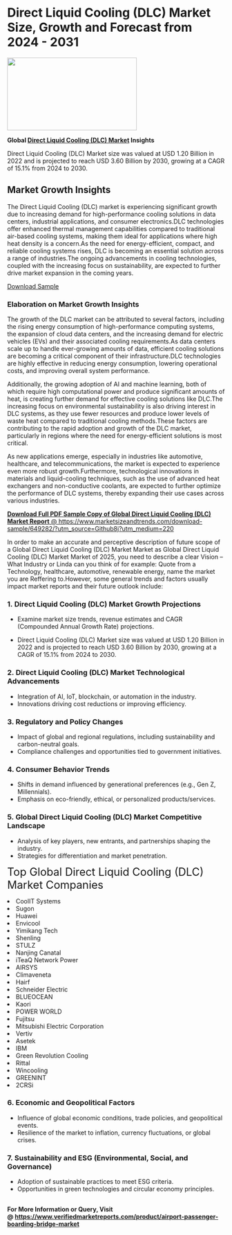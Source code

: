 <H1>Direct Liquid Cooling (DLC) Market Size, Growth and Forecast from 2024 - 2031</H1><img class="aligncenter size-medium wp-image-584254" src="https://thirdeyenews.in/wp-content/uploads/2024/09/Global-Market-Research-300x168.jpeg" alt="" width="300" height="168" /><p><strong>Global&nbsp;<a href="https://www.marketsizeandtrends.com/download-sample/649282/?utm_source=Github8j?utm_medium=220">Direct Liquid Cooling (DLC) Market</a> Insights</strong></p><p>Direct Liquid Cooling (DLC) Market size was valued at USD 1.20 Billion in 2022 and is projected to reach USD 3.60 Billion by 2030, growing at a CAGR of 15.1% from 2024 to 2030.</p><p><!DOCTYPE html> <html lang="en"> <head> <meta charset="UTF-8"> <meta name="viewport" content="width=device-width, initial-scale=1.0"> <title>Direct Liquid Cooling (DLC) Market Growth Insights</title> </head> <body> <h2>Market Growth Insights</h2> <p>The Direct Liquid Cooling (DLC) market is experiencing significant growth due to increasing demand for high-performance cooling solutions in data centers, industrial applications, and consumer electronics.DLC technologies offer enhanced thermal management capabilities compared to traditional air-based cooling systems, making them ideal for applications where high heat density is a concern.As the need for energy-efficient, compact, and reliable cooling systems rises, DLC is becoming an essential solution across a range of industries.The ongoing advancements in cooling technologies, coupled with the increasing focus on sustainability, are expected to further drive market expansion in the coming years.</p> <p><a href="download-sample-link.html">Download Sample</a></p> <h3>Elaboration on Market Growth Insights</h3> <p>The growth of the DLC market can be attributed to several factors, including the rising energy consumption of high-performance computing systems, the expansion of cloud data centers, and the increasing demand for electric vehicles (EVs) and their associated cooling requirements.As data centers scale up to handle ever-growing amounts of data, efficient cooling solutions are becoming a critical component of their infrastructure.DLC technologies are highly effective in reducing energy consumption, lowering operational costs, and improving overall system performance.</p> <p>Additionally, the growing adoption of AI and machine learning, both of which require high computational power and produce significant amounts of heat, is creating further demand for effective cooling solutions like DLC.The increasing focus on environmental sustainability is also driving interest in DLC systems, as they use fewer resources and produce lower levels of waste heat compared to traditional cooling methods.These factors are contributing to the rapid adoption and growth of the DLC market, particularly in regions where the need for energy-efficient solutions is most critical.</p> <p>As new applications emerge, especially in industries like automotive, healthcare, and telecommunications, the market is expected to experience even more robust growth.Furthermore, technological innovations in materials and liquid-cooling techniques, such as the use of advanced heat exchangers and non-conductive coolants, are expected to further optimize the performance of DLC systems, thereby expanding their use cases across various industries.</p> <p><a href="get-more-link.html"></p><p><span class=""><strong>Download Full PDF Sample Copy of Global Direct Liquid Cooling (DLC) Market Report</strong> @ <a href="https://www.marketsizeandtrends.com/download-sample/649282/?utm_source=Github8j?utm_medium=220" target="_blank">https://www.marketsizeandtrends.com/download-sample/649282/?utm_source=Github8j?utm_medium=220</a></span></p><p>In order to make an accurate and perceptive description of future scope of a Global&nbsp;Direct Liquid Cooling (DLC) Market Market as Global&nbsp;Direct Liquid Cooling (DLC) Market Market of 2025, you need to describe a clear Vision &ndash; What Industry or Linda can you think of for example: Quote from a Technology, healthcare, automotive, renewable energy, name the market you are Reffering to.However, some general trends and factors usually impact market reports and their future outlook include:</p><h3>1.&nbsp;<strong>Direct Liquid Cooling (DLC) Market Growth Projections</strong></h3><ul><li>Examine market size trends, revenue estimates and CAGR (Compounded Annual Growth Rate) projections.</li><li><p>Direct Liquid Cooling (DLC) Market size was valued at USD 1.20 Billion in 2022 and is projected to reach USD 3.60 Billion by 2030, growing at a CAGR of 15.1% from 2024 to 2030.</p></li></ul><h3>2.&nbsp;<strong>Direct Liquid Cooling (DLC) Market Technological Advancements</strong></h3><ul><li>Integration of AI, IoT, blockchain, or automation in the industry.</li><li>Innovations driving cost reductions or improving efficiency.</li></ul><h3>3.&nbsp;<strong>Regulatory and Policy Changes</strong></h3><ul><li>Impact of global and regional regulations, including sustainability and carbon-neutral goals.</li><li>Compliance challenges and opportunities tied to government initiatives.</li></ul><h3>4.&nbsp;<strong>Consumer Behavior Trends</strong></h3><ul><li>Shifts in demand influenced by generational preferences (e.g., Gen Z, Millennials).</li><li>Emphasis on eco-friendly, ethical, or personalized products/services.</li></ul><h3>5.&nbsp;<strong>Global Direct Liquid Cooling (DLC) Market Competitive Landscape</strong></h3><ul><li>Analysis of key players, new entrants, and partnerships shaping the industry.</li><li>Strategies for differentiation and market penetration.</li></ul><p data-pm-slice="1 1 []"><span style="color: inherit; font-family: inherit; font-size: 25px;">Top Global Direct Liquid Cooling (DLC) Market Companies</span></p><div class="" data-test-id=""><p><li>CoolIT Systems</li><li> Sugon</li><li> Huawei</li><li> Envicool</li><li> Yimikang Tech</li><li> Shenling</li><li> STULZ</li><li> Nanjing Canatal</li><li> iTeaQ Network Power</li><li> AIRSYS</li><li> Climaveneta</li><li> Hairf</li><li> Schneider Electric</li><li> BLUEOCEAN</li><li> Kaori</li><li> POWER WORLD</li><li> Fujitsu</li><li> Mitsubishi Electric Corporation</li><li> Vertiv</li><li> Asetek</li><li> IBM</li><li> Green Revolution Cooling</li><li> Rittal</li><li> Wincooling</li><li> GREENINT</li><li> 2CRSi</li></p></div><h3>6.&nbsp;<strong>Economic and Geopolitical Factors</strong></h3><ul><li>Influence of global economic conditions, trade policies, and geopolitical events.</li><li>Resilience of the market to inflation, currency fluctuations, or global crises.</li></ul><h3>7.&nbsp;<strong>Sustainability and ESG (Environmental, Social, and Governance)</strong></h3><ul><li>Adoption of sustainable practices to meet ESG criteria.</li><li>Opportunities in green technologies and circular economy principles.</li></ul><h2><strong style="font-size: 14px;">For More Information or Query, Visit @&nbsp;</strong><a style="background-color: #ffffff; font-size: 14px;" href="https://www.marketsizeandtrends.com/report/direct-liquid-cooling-dlc-market/" target="_blank">https://www.verifiedmarketreports.com/product/airport-passenger-boarding-bridge-market</a></h2>
